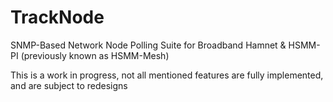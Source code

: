 TrackNode
=========

SNMP-Based Network Node Polling Suite for Broadband Hamnet & HSMM-PI (previously known as HSMM-Mesh)

This is a work in progress, not all mentioned features are fully implemented, and are subject to redesigns